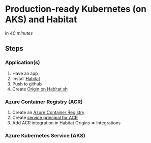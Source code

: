 # Production-ready Kubernetes (on AKS) and Habitat
in *40 minutes*

## Steps

### Application(s)
1. Have an app
2. Install [Habitat](https://www.habitat.sh/docs/install-habitat/)
3. Push to github
4. Create [Origin on Habitat.sh](https://bldr.habitat.sh/#/origin)

### Azure Container Registry (ACR)
1. Create an [Azure Container Registry](https://portal.azure.com/#create/Microsoft.ContainerRegistry) 
2. Create [service principal for ACR](acr-sp-create.sh)
3. Add ACR integration in Habitat Origins => Integrations


### Azure Kubernetes Service (AKS)
